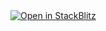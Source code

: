 <a href="https://stackblitz.com/github/Denifelz/SHOPLAND_FE">
  <img
    alt="Open in StackBlitz"
    src="https://developer.stackblitz.com/img/open_in_stackblitz.svg"
  />
</a>
